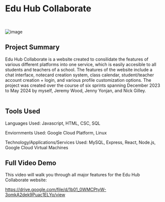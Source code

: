 

<h1>Edu Hub Collaborate</h1>
<br />

![image](https://github.com/user-attachments/assets/f954b536-d764-41a4-ad4a-3870c07e1437)


<h2>Project Summary</h2>
Edu Hub Collaborate is a website created to consilidate the features of various different platforms into one service, which is easily accesible to all students and teachers of a school. The features of the website include a chat interface, notecard creation system, class calendar, student/teacher account creation + login, and various profile customization options. The project was created over the course of six sprints spanning December 2023 to May 2024 by myself, Jeremy Wood, Jenny Yonjan, and Nick Gilley. <br /> <br />


<h2>Tools Used</h2>

Languages Used: Javascript, HTML, CSC, SQL

Enviornments Used: Google Cloud Platform, Linux

Technology/Applications/Services Used: MySQL, Express, React, Node.js, Google Cloud Virtual Machines


<h2>Full Video Demo</h2>

This video will walk you through all major features for the Edu Hub Collaborate website:

https://drive.google.com/file/d/1b01_0WMCPtyW-3omkA2dek9Puac1ELYo/view
